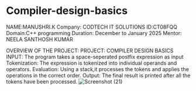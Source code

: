 # Compiler-design-basics

NAME:MANUSHRI.K
Company: CODTECH IT SOLUTIONS
ID:CT08FQQ
Domain:C++ programming
Duration: December to January 2025
Mentor: NEELA SANTHOSH KUMAR

OVERVIEW OF THE PROJECT:
PROJECT: COMPILER DESIGN BASICS
INPUT: The program takes a space-seperated postfix expression as input
Tokenization: The expression is tokenized into individual operands and operators.
Evaluation: Using a stack,it processes the tokens and applies the operations in the correct order.
Output: The final result is printed after all the tokens have been processed.
![Screenshot (21)](https://github.com/user-attachments/assets/a72011bd-0214-4b4c-9264-2bd5e08d1da6)

